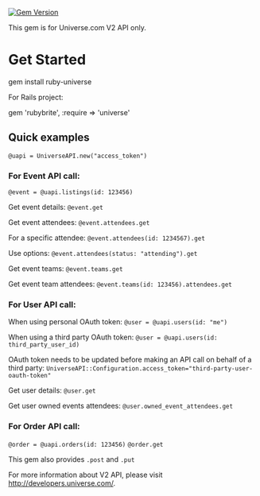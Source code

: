 [![Gem Version](https://badge.fury.io/rb/ruby-universe.svg)](http://badge.fury.io/rb/ruby-universe)

This gem is for Universe.com V2 API only.

# Get Started

gem install ruby-universe

For Rails project:

gem 'rubybrite', :require => 'universe'

## Quick examples

``@uapi = UniverseAPI.new("access_token")``

### For Event API call:
``@event = @uapi.listings(id: 123456)``

Get event details: ``@event.get`` 

Get event attendees: ``@event.attendees.get``

For a specific attendee: ``@event.attendees(id: 1234567).get``

Use options: ``@event.attendees(status: "attending").get``

Get event teams: ``@event.teams.get``

Get event team attendees: ``@event.teams(id: 123456).attendees.get``

### For User API call:

When using personal OAuth token:
``@user = @uapi.users(id: "me")``

When using a third party OAuth token:
``@user = @uapi.users(id: third_party_user_id)``

OAuth token needs to be updated before making an API call on behalf of a third party:
``UniverseAPI::Configuration.access_token="third-party-user-oauth-token"``

Get user details: ``@user.get``

Get user owned events attendees: ``@user.owned_event_attendees.get``

### For Order API call:

``@order = @uapi.orders(id: 123456)``
``@order.get``

This gem also provides ``.post`` and ``.put``

For more information about V2 API, please visit http://developers.universe.com/.

